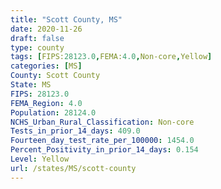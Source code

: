 ```yaml
---
title: "Scott County, MS"
date: 2020-11-26
draft: false
type: county
tags: [FIPS:28123.0,FEMA:4.0,Non-core,Yellow]
categories: [MS]
County: Scott County
State: MS
FIPS: 28123.0
FEMA_Region: 4.0
Population: 28124.0
NCHS_Urban_Rural_Classification: Non-core
Tests_in_prior_14_days: 409.0
Fourteen_day_test_rate_per_100000: 1454.0
Percent_Positivity_in_prior_14_days: 0.154
Level: Yellow
url: /states/MS/scott-county
---
```



